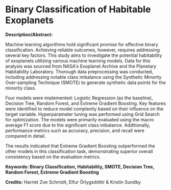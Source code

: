 # Binary Classification of Habitable Exoplanets

**Description/Abstract:**

Machine learning algorithms hold significant promise for effective binary classification. Achieving reliable outcomes, however, requires addressing several key factors. This study aims to investigate the potential habitability of exoplanets utilizing various machine learning models. Data for this analysis was sourced from NASA's Exoplanet Archive and the Planetary Habitability Laboratory. Thorough data preprocessing was conducted, including addressing notable class imbalance using the Synthetic Minority Over-sampling Technique (SMOTE) to generate synthetic data points for the minority class.

Four models were implemented: Logistic Regression (as the baseline), Decision Tree, Random Forest, and Extreme Gradient Boosting. Key features were identified to reduce model complexity based on their influence on the target variable. Hyperparameter tuning was performed using Grid Search for optimization. The models were primarily evaluated using the macro average F1 score due to the significant class imbalance. Additionally, performance metrics such as accuracy, precision, and recall were compared in detail. 

The results indicated that Extreme Gradient Boosting outperformed the other models in this classification task, demonstrating superior overall consistency based on the evaluation metrics. 


**Keywords: Binary Classification, Habitability, SMOTE, Decision Tree, Random Forest, Extreme Gradient Boosting**

**Credits:** 
Harriet Zoe Schmidt, Elfur Örlygsdóttir & Kristin Sundby 
